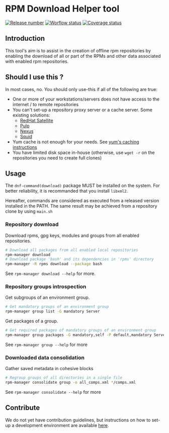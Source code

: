 # RPM Download Helper tool

[![Release number](https://shields.io/github/v/release/Ayowel/rpm-manager)](https://github.com/Ayowel/rpm-manager/releases/latest) [![Worflow status](https://shields.io/github/workflow/status/Ayowel/rpm-manager/Main)](https://github.com/Ayowel/rpm-manager/actions) [![Coverage status](https://shields.io/codecov/c/github/Ayowel/rpm-manager)](https://codecov.io/github/Ayowel/rpm-manager/)

## Introduction

This tool's aim is to assist in the creation of offline rpm repositories by enabling the download of all or part of the RPMs and other data associated with enabled rpm repositories.

## Should I use this ?

In most cases, no. You should only use-this if all of the following are true:

* One or more of your workstations/servers does not have access to the internet / to remote repositories
* You can't set-up a repository proxy server or a cache server. Some existing solutions:
  * [RedHat Satellite](https://www.redhat.com/en/technologies/management/satellite)
  * [Pulp](http://www.pulpproject.org/)
  * [Nexus](https://fr.sonatype.com/products/repository-oss)
  * [Squid](http://www.squid-cache.org/)
* Yum cache is not enough for your needs. See [yum's caching instructions](http://yum.baseurl.org/wiki/YumMultipleMachineCaching.html) 
* You have limited disk space in-house (otherwise, use `wget -r` on the repositories you need to create full clones)

## Usage

The `dnf-command(download)` package MUST be installed on the system.
For better reliability, it is recommanded that you install `libxml2`.

Hereafter, commands are considered as executed from a released version installed in the PATH. The same result may be achieved from a repository clone by using `main.sh`

### Repository download

Download rpms, gpg keys, modules and groups from all enabled repositories.

```bash
# Download all packages from all enabled local repositories
rpm-manager download
# Download package 'bash' and its dependencies in 'rpms' directory
rpm-manager -R rpms download --package bash
```

See `rpm-manager download --help` for more.

### Repository groups introspection

Get subgroups of an environment group.

```bash
# Get mandatory groups of an environment group
rpm-manager group list -G mandatory Server
```

Get packages of a group.

```bash
# Get required packages of mandatory groups of an environment group
rpm-manager group packages -G mandatory,self -P default,mandatory Server
```

See `rpm-manager group --help` for more

### Downloaded data consolidation

Gather saved metadata in cohesive blocks

```bash
# Regroup groups of all directories in a single file
rpm-manager consolidate group -o all_comps.xml */comps.xml
```

See `rpm-manager consolidate --help` for more

## Contribute

We do not yet have contribution guidelines, but instructions on how to set-up a development environment are available [here](DEVELOPER.md).
